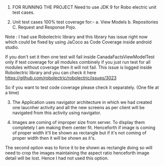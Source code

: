 1. FOR RUNNING THE PROJECT
    Need to use JDK 9 for Robo electric unit test cases.

2. Unit test cases 100% test coverage for:-
  a. View Models
  b. Repositories
  C. Request and Response Pojo.

Note : I had use Robolectric library and this library has issue right now which
could be fixed by using JaCoco as Code Coverage inside android studio.

If you don't set it then one test will fail inside CanadaFactsViewModelTest only if
test coverage for all modules combinely if you just run test for all modules without
coverage then it will not fail. This issue is logged inside Robolectric library and
you can check it here
https://github.com/robolectric/robolectric/issues/3023

So if you want to test code coverage please check it separately. (One file at a time)

3. The Application uses navigator architecture in which we had created one laucnher activity and all the new screens
as per client will be navigated from this activity using navigator.

4. Images are coming of improper size from server. To display them completely I am making them center fit.
Henceforth if image is coming of proper width it'll be shown as rectangle but if it's not coming of proper width then
it will be shown as it's.

The second option was to force it to be shown as rectangle doing so will need to crop the images maintaining
the aspect ratio henceforth image detail will be lost. Hence I had not used this option.

